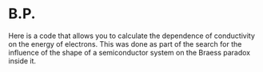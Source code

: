 # B.P.
Here is a code that allows you to calculate the dependence of conductivity on the energy of electrons. This was done as part of the search for the influence of the shape of a semiconductor system on the Braess paradox inside it.

